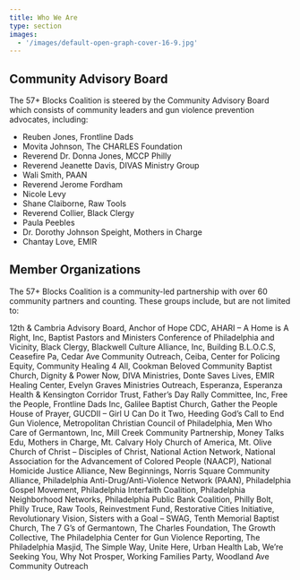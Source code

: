 ```yaml
---
title: Who We Are
type: section
images:
  - '/images/default-open-graph-cover-16-9.jpg'
---
```


## Community Advisory Board

The 57+ Blocks Coalition is steered by the Community Advisory Board which
consists of community leaders and gun violence prevention advocates, including:

* Reuben Jones, Frontline Dads
* Movita Johnson, The CHARLES Foundation
* Reverend Dr. Donna Jones, MCCP Philly
* Reverend Jeanette Davis, DIVAS Ministry Group
* Wali Smith, PAAN
* Reverend Jerome Fordham
* Nicole Levy
* Shane Claiborne, Raw Tools
* Reverend Collier, Black Clergy
* Paula Peebles
* Dr. Dorothy Johnson Speight, Mothers in Charge
* Chantay Love, EMIR

## Member Organizations

The 57+ Blocks Coalition is a community-led partnership with over 60 community
partners and counting. These groups include, but are not limited to:

12th & Cambria Advisory Board, Anchor of Hope CDC, AHARI – A Home is A Right,
Inc, Baptist Pastors and Ministers Conference of Philadelphia and Vicinity,
Black Clergy, Blackwell Culture Alliance, Inc, Building B.L.O.C.S, Ceasefire
Pa, Cedar Ave Community Outreach, Ceiba, Center for Policing Equity, Community
Healing 4 All, Cookman Beloved Community Baptist Church, Dignity & Power Now,
DIVA Ministries, Donte Saves Lives, EMIR Healing Center, Evelyn Graves
Ministries Outreach, Esperanza, Esperanza Health & Kensington Corridor Trust,
Father’s Day Rally Committee, Inc, Free the People, Frontline Dads Inc, Galilee
Baptist Church, Gather the People House of Prayer, GUCDII – Girl U Can Do it
Two, Heeding God’s Call to End Gun Violence, Metropolitan Christian Council of
Philadelphia, Men Who Care of Germantown, Inc, Mill Creek Community
Partnership, Money Talks Edu, Mothers in Charge, Mt. Calvary Holy Church of
America, Mt. Olive Church of Christ – Disciples of Christ, National Action
Network, National Association for the Advancement of Colored People (NAACP),
National Homicide Justice Alliance, New Beginnings, Norris Square Community
Alliance, Philadelphia Anti-Drug/Anti-Violence Network (PAAN), Philadelphia
Gospel Movement, Philadelphia Interfaith Coalition, Philadelphia Neighborhood
Networks, Philadelphia Public Bank Coalition, Philly Bolt, Philly Truce, Raw
Tools, Reinvestment Fund, Restorative Cities Initiative, Revolutionary Vision,
Sisters with a Goal – SWAG, Tenth Memorial Baptist Church, The 7 G’s of
Germantown, The Charles Foundation, The Growth Collective, The Philadelphia
Center for Gun Violence Reporting, The Philadelphia Masjid, The Simple Way,
Unite Here, Urban Health Lab, We’re Seeking You, Why Not Prosper, Working
Families Party, Woodland Ave Community Outreach
